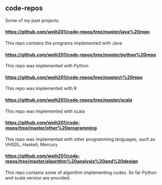 
## code-repos
Some of my past projects. 

#### 	https://github.com/weih201/code-repos/tree/master/java%20repo 
This repo contains the programs implemented with Java
####	https://github.com/weih201/code-repos/tree/master/python%20repo  
This repo was implemented with Python
####	https://github.com/weih201/code-repos/tree/master/r%20repo  
This repo was implemented with R
####	https://github.com/weih201/code-repos/tree/master/scala  
This repo was implemented with scala
####	https://github.com/weih201/code-repos/tree/master/other%20programming 
This repo was implemented with other programming languages, such as VHSDL, Haskell, Mercury
####	https://github.com/weih201/code-repos/tree/master/algorithm%20analysis%20and%20design 
This repo contains some of algorithm implementing codes. So far Python and scala version are provided.
